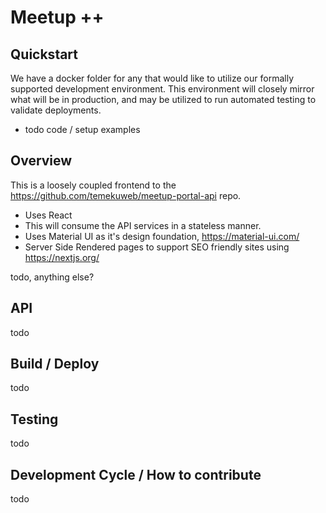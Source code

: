 # Meetup ++

Quickstart
----
We have a docker folder for any that would like to utilize our formally supported development environment. This environment will closely mirror what will be in production, and may be utilized to run automated testing to validate deployments.
- todo code / setup examples

Overview
----
This is a loosely coupled frontend to the https://github.com/temekuweb/meetup-portal-api repo. 

- Uses React
- This will consume the API services in a stateless manner.
- Uses Material UI as it's design foundation, https://material-ui.com/
- Server Side Rendered pages to support SEO friendly sites using https://nextjs.org/

todo, anything else? 

API
----
todo

Build / Deploy
----
todo

Testing
----
todo

Development Cycle / How to contribute
---
todo
